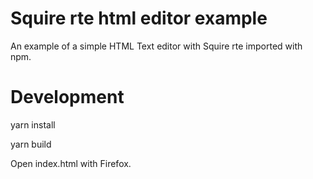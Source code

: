 # Squire rte html editor example

An example of a simple HTML Text editor with Squire rte imported with npm.

# Development

yarn install

yarn build

Open index.html with Firefox.
